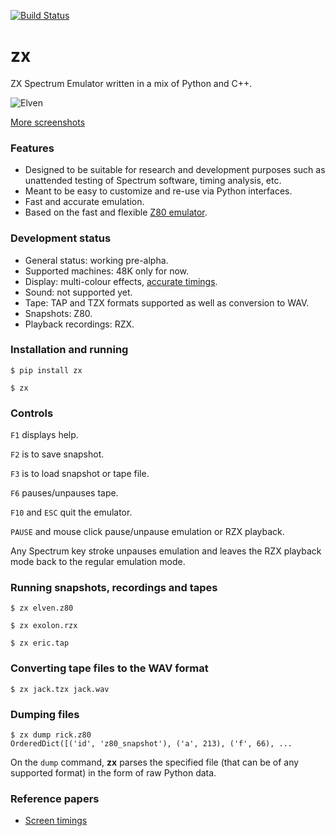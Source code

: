 [![Build Status](https://travis-ci.org/kosarev/zx.svg?branch=master)](https://travis-ci.org/kosarev/zx)

# zx
ZX Spectrum Emulator written in a mix of Python and C++.

![Elven](https://raw.githubusercontent.com/kosarev/zx/master/screenshots/elven.png "Elven Warrior")

[More screenshots](https://github.com/kosarev/zx/tree/master/screenshots)


### Features
* Designed to be suitable for research and development purposes
  such as unattended testing of Spectrum software, timing
  analysis, etc.
* Meant to be easy to customize and re-use via Python interfaces.
* Fast and accurate emulation.
* Based on the fast and flexible
  [Z80 emulator](https://github.com/kosarev/z80).


### Development status

* General status: working pre-alpha.
* Supported machines: 48K only for now.
* Display: multi-colour effects,
  [accurate timings](https://github.com/kosarev/zx/blob/master/test/screen_timing/SCREEN_TIMING.md).
* Sound: not supported yet.
* Tape: TAP and TZX formats supported as well as conversion to WAV.
* Snapshots: Z80.
* Playback recordings: RZX.


### Installation and running

```shell
$ pip install zx
```

```shell
$ zx
```


### Controls

`F1` displays help.

`F2` is to save snapshot.

`F3` is to load snapshot or tape file.

`F6` pauses/unpauses tape.

`F10` and `ESC` quit the emulator.

`PAUSE` and mouse click pause/unpause emulation or RZX playback.

Any Spectrum key stroke unpauses emulation and leaves the RZX
playback mode back to the regular emulation mode.


### Running snapshots, recordings and tapes

```shell
$ zx elven.z80
```

```shell
$ zx exolon.rzx
```

```shell
$ zx eric.tap
```


### Converting tape files to the WAV format

```shell
$ zx jack.tzx jack.wav
```


### Dumping files

```shell
$ zx dump rick.z80
OrderedDict([('id', 'z80_snapshot'), ('a', 213), ('f', 66), ...
```

On the `dump` command, **zx** parses the specified file (that can
be of any supported format) in the form of raw Python data.


### Reference papers

* [Screen timings](https://github.com/kosarev/zx/blob/master/test/screen_timing/SCREEN_TIMING.md)
